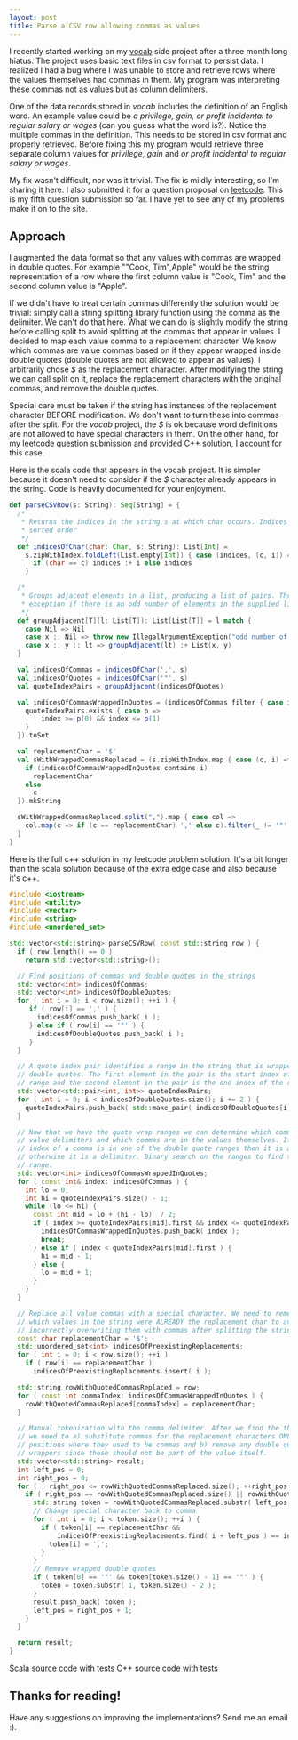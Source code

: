 ```yaml
---
layout: post
title: Parse a CSV row allowing commas as values
---
```


I recently started working on my [vocab](https://github.com/daltyboy11/vocab)
side project after a three month long hiatus. The project uses basic text files
in csv format to persist data. I realized I had a bug where I was unable to
store and retrieve rows where the values themselves had commas in them. My
program was interpreting these commas not as values but as column delimiters.

One of the data records stored in *vocab* includes the definition of an English
word. An example value could be *a privilege, gain, or profit incidental to regular salary or wages* (can you guess what the word is?). Notice the multiple commas in the definition. This needs to be stored in csv format and properly retrieved. Before fixing this my program would retrieve three separate column values for *privilege*, *gain* and *or profit incidental to regular salary or wages*.

My fix wasn't difficult, nor was it trivial. The fix is mildly interesting, so
I'm sharing it here. I also submitted it for a question proposal on
[leetcode](https://leetcode.com). This is my fifth question submission so far. I have
yet to see any of my problems make it on to the site.

## Approach
I augmented the data format so that any values with commas are wrapped in double
quotes. For example "\"Cook, Tim\",Apple" would be the string representation of
a row where the first column value is "Cook, Tim" and the second column value is
"Apple".

If we didn't have to treat certain commas differently the solution would be
trivial: simply call a string splitting library function using the comma as the
delimiter. We can't do that here. What we can do is slightly modify the string
before calling split to avoid splitting at the commas that appear in values. I
decided to map each value comma to a replacement character. We know which commas are value commas based on if they appear wrapped inside double quotes (double quotes are not allowed to appear as values). I arbitrarily chose *$* as the replacement character.
After modifying the string we can call split on it, replace the replacement
characters with the original commas, and remove the double quotes.

Special care must be taken if the string has instances of the replacement
character BEFORE modification. We don't want to turn these into commas after the
split. For the *vocab* project, the *$* is ok because word definitions are not
allowed to have special characters in them. On the other hand, for my leetcode
question submission and provided C++ solution, I account for this case.

Here is the scala code that appears in the vocab project. It is simpler because
it doesn't need to consider if the *$* character already appears in the string.
Code is heavily documented for your enjoyment.

```scala
def parseCSVRow(s: String): Seq[String] = {
  /*
   * Returns the indices in the string s at which char occurs. Indices are in
   * sorted order
   */
  def indicesOfChar(char: Char, s: String): List[Int] =
    s.zipWithIndex.foldLeft(List.empty[Int]) { case (indices, (c, i)) =>
      if (char == c) indices :+ i else indices
    }

  /*
   * Groups adjacent elements in a list, producing a list of pairs. Throws an
   * exception if there is an odd number of elements in the supplied list.
   */
  def groupAdjacent[T](l: List[T]): List[List[T]] = l match {
    case Nil => Nil
    case x :: Nil => throw new IllegalArgumentException("odd number of elements")
    case x :: y :: lt => groupAdjacent(lt) :+ List(x, y)
  }

  val indicesOfCommas = indicesOfChar(',', s)
  val indicesOfQuotes = indicesOfChar('"', s)
  val quoteIndexPairs = groupAdjacent(indicesOfQuotes)

  val indicesOfCommasWrappedInQuotes = (indicesOfCommas filter { case index =>
    quoteIndexPairs.exists { case p =>
        index >= p(0) && index <= p(1)
    }
  }).toSet

  val replacementChar = '$'
  val sWithWrappedCommasReplaced = (s.zipWithIndex.map { case (c, i) =>
    if (indicesOfCommasWrappedInQuotes contains i)
      replacementChar
    else
      c
  }).mkString

  sWithWrappedCommasReplaced.split(",").map { case col =>
    col.map(c => if (c == replacementChar) ',' else c).filter(_ != '"')
  }
}
```

Here is the full c++ solution in my leetcode problem solution. It's a bit longer
than the scala solution because of the extra edge case and also because it's
c++.

```cpp
#include <iostream>
#include <utility>
#include <vector>
#include <string>
#include <unordered_set>

std::vector<std::string> parseCSVRow( const std::string row ) {
  if ( row.length() == 0 )
    return std::vector<std::string>();

  // Find positions of commas and double quotes in the strings
  std::vector<int> indicesOfCommas;
  std::vector<int> indicesOfDoubleQuotes;
  for ( int i = 0; i < row.size(); ++i ) {
     if ( row[i] == ',' ) {
       indicesOfCommas.push_back( i );
     } else if ( row[i] == '"' ) {
       indicesOfDoubleQuotes.push_back( i );
     }
  }

  // A quote index pair identifies a range in the string that is wrapped by
  // double quotes. The first element in the pair is the start index of the
  // range and the second element in the pair is the end index of the range.
  std::vector<std::pair<int, int>> quoteIndexPairs;
  for ( int i = 0; i < indicesOfDoubleQuotes.size(); i += 2 ) {
    quoteIndexPairs.push_back( std::make_pair( indicesOfDoubleQuotes[i], indicesOfDoubleQuotes[i+1] ) );
  }

  // Now that we have the quote wrap ranges we can determine which commas are
  // value delimiters and which commas are in the values themselves. If the
  // index of a comma is in one of the double quote ranges then it is a value,
  // otherwise it is a delimiter. Binary search on the ranges to find this
  // range.
  std::vector<int> indicesOfCommasWrappedInQuotes;
  for ( const int& index: indicesOfCommas ) {
    int lo = 0;
    int hi = quoteIndexPairs.size() - 1;
    while (lo <= hi) {
      const int mid = lo + (hi - lo)  / 2;
      if ( index >= quoteIndexPairs[mid].first && index <= quoteIndexPairs[mid].second ) {
        indicesOfCommasWrappedInQuotes.push_back( index );
        break;
      } else if ( index < quoteIndexPairs[mid].first ) {
        hi = mid - 1;
      } else {
        lo = mid + 1;
      }
    }
  }

  // Replace all value commas with a special character. We need to remember
  // which values in the string were ALREADY the replacement char to avoid
  // incorrectly overwriting them with commas after splitting the string
  const char replacementChar = '$';
  std::unordered_set<int> indicesOfPreexistingReplacements;
  for ( int i = 0; i < row.size(); ++i )
    if ( row[i] == replacementChar )
      indicesOfPreexistingReplacements.insert( i );

  std::string rowWithQuotedCommasReplaced = row;
  for ( const int commaIndex: indicesOfCommasWrappedInQuotes ) {
    rowWithQuotedCommasReplaced[commaIndex] = replacementChar;
  }

  // Manual tokenization with the comma delimiter. After we find the the token
  // we need to a) substitute commas for the replacement characters ONLY in the
  // positions where they used to be commas and b) remove any double quote
  // wrappers since these should not be part of the value itself.
  std::vector<std::string> result;
  int left_pos = 0;
  int right_pos = 0;
  for ( ; right_pos <= rowWithQuotedCommasReplaced.size(); ++right_pos ) {
    if ( right_pos == rowWithQuotedCommasReplaced.size() || rowWithQuotedCommasReplaced[right_pos] == ',' ) {
      std::string token = rowWithQuotedCommasReplaced.substr( left_pos, right_pos - left_pos );
      // Change special character back to comma
      for ( int i = 0; i < token.size(); ++i ) {
        if ( token[i] == replacementChar &&
            indicesOfPreexistingReplacements.find( i + left_pos ) == indicesOfPreexistingReplacements.end() ) {
          token[i] = ',';
        }
      }
      // Remove wrapped double quotes
      if ( token[0] == '"' && token[token.size() - 1] == '"' ) {
        token = token.substr( 1, token.size() - 2 );
      }
      result.push_back( token );
      left_pos = right_pos + 1;
    }
  }

  return result;
}
```

[Scala source code with tests](https://leetcode.com/playground/uXqrsraS)
[C++ source code with tests](https://leetcode.com/playground/39nTHFTR)

## Thanks for reading!
Have any suggestions on improving the implementations? Send me an email :).
